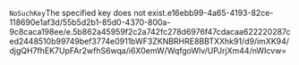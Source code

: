<?xml version="1.0" encoding="UTF-8"?>
<Error><Code>NoSuchKey</Code><Message>The specified key does not exist.</Message><Key>e16ebb99-4a65-4193-82ce-118690e1af3d/55b5d2b1-85d0-4370-800a-9c8caca198ee/e.5b862a45959f2c2a742fc278d6976f47cdacaa622220287ced2448510b99749bef3774e0911b</Key><RequestId>WF3ZKNBRHRE8BBTX</RequestId><HostId>Xhk91/d9/imXK94/djgQH7fhEK7UpFAr2wfhS6wqa/i6X0emW/WqfgoWlv/UPJrjXm44/nWIcvw=</HostId></Error>